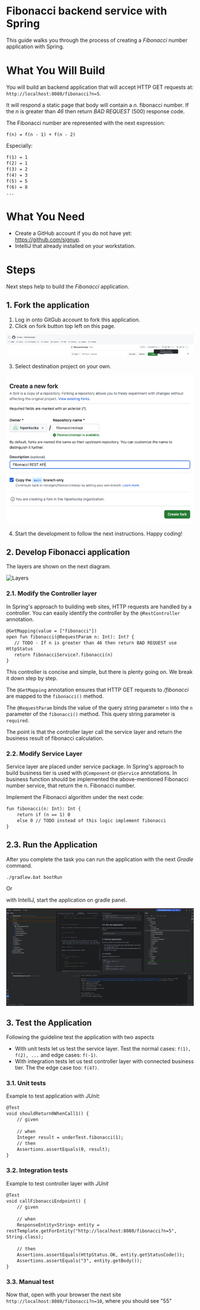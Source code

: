 # Fibonacci backend service with Spring

This guide walks you through the process of creating a *Fibonacci* number application with Spring.

# What You Will Build

You will build an backend application that will accept HTTP GET requests at: `http://localhost:8080/fibonacci?n=5`.

It will respond a static page that body will contain a *n.* fibonacci number. If the *n* is greater than *46* then return *BAD REQUEST* (500) response code.

The Fibonacci number are represented with the next expression:

```
f(n) = f(n - 1) + f(n - 2)
```

Especially:
```
f(1) = 1
f(2) = 1
f(3) = 2
f(4) = 3
f(5) = 5
f(6) = 8
...
```

# What You Need

- Create a GitHub account if you do not have yet: https://github.com/signup.
- IntelliJ that already installed on your workstation.

# Steps

Next steps help to build the *Fibonacci* application.

## 1. Fork the application

1. Log in onto GitGub account to fork this application.
2. Click on fork button top left on this page.

![Click on fork button](resources/click.fork.png)

3. Select destination project on your own.

![Click on fork button](resources/create.fork.png)

4. Start the development to follow the next instructions. Happy coding!

## 2. Develop Fibonacci application

The layers are shown on the next diagram.

![Layers](https://www.plantuml.com/plantuml/png/PL51Jp8n4BttLxmioHSsNwhHen4b63NUzKICAMLO6ifqRRiIGlZlpi82oTf3--RrpRpfT9ooYRbPUnN9PiEL9nGlRXROMEkGAUK2WytI2Lg75M6d573HJYSnR195tF-R7T739qn25xJYwSVRWMeS1bNmSw5gOrUc4gV5oKcRkXOZxwfbdlcczS5X3KiKhy_lk3vB7tcquttHblnkA6w_YETrS9mnM4jHpgPBdJu5pZ5uJn7UR2aUsh1dyYIRDCanfGHf-CTP4jaPTvgUaTP_orm8kUwbSyY4sBxj3eiXbnYr1pHkIlplu6qfuhrIECqEUXusV2Lp4rBsOwo7lMRKNeq5onV-0W00)

### 2.1. Modify the Controller layer

In Spring's approach to building web sites, HTTP requests are handled by a controller. You
can easily identify the controller by the `@RestController` annotation. 

```
@GetMapping(value = ["fibonacci"])
open fun fibonacci(@RequestParam n: Int): Int? {
   // TODO - If n is greater than 46 then return BAD REQUEST use HttpStatus
   return fibonacciService?.fibonacci(n)
}
```

This controller is concise and simple, but there is plenty going on. We break it down step
by step.

The `@GetMapping` annotation ensures that HTTP GET requests to */fibonacci* are mapped to
the `fibonacci()` method.

The `@RequestParam` binds the value of the query string parameter `n` into
the `n` parameter of the `fibonacci()` method. This query string parameter is 
`required`.

The point is that the controller layer call the service layer and return the business result of fibonacci calculation.

### 2.2. Modify Service Layer

Service layer are placed under service package. In Spring's approach to build business tier is used with `@Component` or `@Service` annotations. In business function should be implemented the above-mentioned Fibonacci number service, that return the n. Fibonacci number.

Implement the Fibonacci algorithm under the next code:

```
fun fibonacci(n: Int): Int {
    return if (n == 1) 0
    else 0 // TODO instead of this logic implement fibonacci
}
```

## 2.3. Run the Application

After you complete the task you can run the application with the next *Gradle* command.

```
./gradlew.bat bootRun
```

Or

with IntelliJ, start the application on gradle panel.

![Layers](resources/intellij.start.png)

## 3. Test the Application

Following the guideline test the application with two aspects
- With unit tests let us test the service layer. Test the normal cases: `f(1), f(2), ...` and edge cases: `f(-1)`.
- With integration tests let us test controller layer with connected business tier. The the edge case too: `f(47)`.

### 3.1. Unit tests

Example to test application with *JUnit*:

```
@Test
void shouldReturn0WhenCall1() {
    // given

    // when
    Integer result = underTest.fibonacci(1);
    // then
    Assertions.assertEquals(0, result);
}
```

### 3.2. Integration tests

Example to test controller layer with *JUnit*

```
@Test
void callFibonacciEndpoint() {
    // given

    // when
    ResponseEntity<String> entity = restTemplate.getForEntity("http://localhost:8080/fibonacci?n=5", String.class);

    // then
    Assertions.assertEquals(HttpStatus.OK, entity.getStatusCode());
    Assertions.assertEquals("3", entity.getBody());
}
```

### 3.3. Manual test

Now that, open with your browser the next site `http://localhost:8080/fibonacci?n=10`, where you should
see "55"
